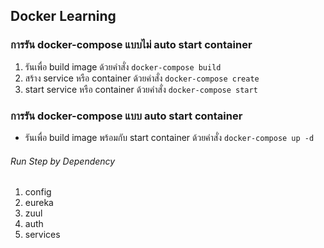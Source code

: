 ## Docker Learning

### การรัน docker-compose แบบไม่ auto start container
1. รันเพื่อ build image ด้วยคำสั่ง `docker-compose build`
2. สร้าง service หรือ container ด้วยคำสั่ง  `docker-compose create`
3. start service หรือ container ด้วยคำสั่ง  `docker-compose start`

### การรัน docker-compose แบบ auto start container
- รันเพื่อ build image พร้อมกับ start container ด้วยคำสั่ง  `docker-compose up -d`

###### Run Step by Dependency
1. config
2. eureka
3. zuul
4. auth
5. services